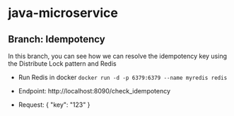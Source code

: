 # java-microservice


## Branch: Idempotency
In this branch, you can see how we can resolve the idempotency key using the Distribute Lock pattern and Redis

* Run Redis in docker
``docker run -d -p 6379:6379 --name myredis redis``

* Endpoint: http://localhost:8090/check_idempotency
* Request:
  {
    "key": "123"
  }
